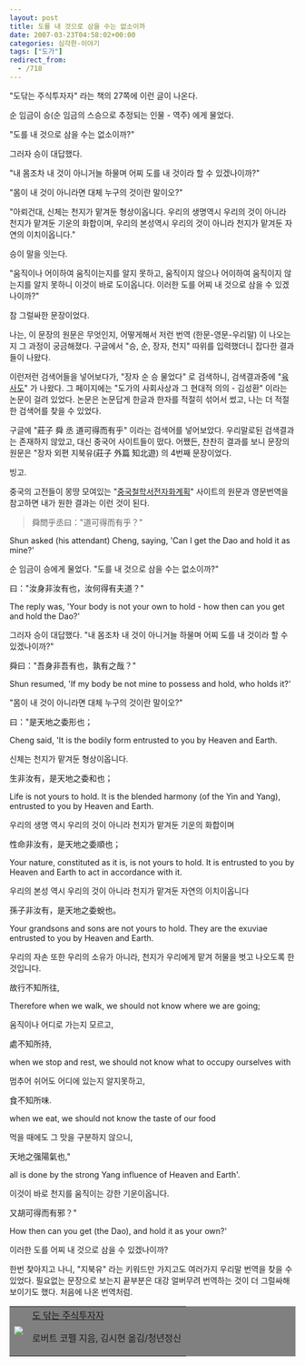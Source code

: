 ```yaml
---
layout: post
title: 도를 내 것으로 삼을 수는 없소이까
date: 2007-03-23T04:58:02+00:00
categories: 심각한-이야기
tags: ["도가"]
redirect_from:
  - /718
---
```


"도닦는 주식투자자" 라는 책의 27쪽에 이런 글이 나온다.

> 

순 임금이 승(순 임금의 스승으로 추정되는 인물 - 역주) 에게 물었다.

"도를 내 것으로 삼을 수는 없소이까?"

그러자 승이 대답했다.

"내 몸조차 내 것이 아니거늘 하물며 어찌 도를 내 것이라 할 수 있겠나이까?"

"몸이 내 것이 아니라면 대체 누구의 것이란 말이오?"

"아뢰건대, 신체는 천지가 맡겨둔 형상이옵니다. 우리의 생명역시 우리의 것이 아니라 천지가 맡겨둔 기운의 화합이며, 우리의 본성역시 우리의 것이 아니라 천지가 맡겨둔 자연의 이치이옵니다."

승이 말을 잇는다.

"움직이나 어이하여 움직이는지를 알지 못하고, 움직이지 않으나 어이하여 움직이지 않는지를 알지 못하니 이것이 바로 도이옵니다. 이러한 도를 어찌 내 것으로 삼을 수 있겠나이까?"

참 그럴싸한 문장이었다.

나는, 이 문장의 원문은 무엇인지, 어떻게해서 저런 번역 (한문-영문-우리말) 이 나오는지 그 과정이 궁금해졌다. 구글에서 "승, 순, 장자, 천지" 따위를 입력했더니 잡다한 결과들이 나왔다.

이런저런 검색어들을 넣어보다가, "장자 순 승 물었다" 로 검색하니, 검색결과중에 "<a href="http://blog.empas.com/apelyo/list.html?c=678290&amp;p=2" target="bb">육사도</a>" 가 나왔다. 그 페이지에는 "도가의 사회사상과 그 현대적 의의 - 김성환" 이라는 논문이 걸려 있었다. 논문은 논문답게 한글과 한자를 적절히 섞어서 썼고, 나는 더 적절한 검색어를 찾을 수 있었다.

구글에 "莊子 舜 丞 道可得而有乎" 이라는 검색어를 넣어보았다. 우리말로된 검색결과는 존재하지 않았고, 대신 중국어 사이트들이 떴다. 어쨌든, 찬찬히 결과를 보니 문장의 원문은 "장자 외편 지북유(莊子 外篇 知北遊) 의 4번째 문장이었다.

빙고.

중국의 고전들이 몽땅 모여있는 "<a href="http://chinese.dsturgeon.net/text.pl?node=2873&amp;if=gb&amp;en=on" target="bb">중국철학서전자화계획</a>" 사이트의 원문과 영문번역을 참고하면 내가 원한 결과는 이런 것이 된다.

> 舜問乎丞曰："道可得而有乎？"

Shun asked (his attendant) Cheng, saying, 'Can I get the Dao and hold it as mine?'

순 임금이 승에게 물었다. "도를 내 것으로 삼을 수는 없소이까?"

曰："汝身非汝有也，汝何得有夫道？"

The reply was, 'Your body is not your own to hold - how then can you get and hold the Dao?'

그러자 승이 대답했다. "내 몸조차 내 것이 아니거늘 하물며 어찌 도를 내 것이라 할 수 있겠나이까?"

舜曰："吾身非吾有也，孰有之哉？"

Shun resumed, 'If my body be not mine to possess and hold, who holds it?'

"몸이 내 것이 아니라면 대체 누구의 것이란 말이오?"

曰："是天地之委形也；

Cheng said, 'It is the bodily form entrusted to you by Heaven and Earth.

신체는 천지가 맡겨둔 형상이옵니다.

生非汝有，是天地之委和也；

Life is not yours to hold. It is the blended harmony (of the Yin and Yang), entrusted to you by Heaven and Earth.

우리의 생명 역시 우리의 것이 아니라 천지가 맡겨둔 기운의 화합이며

性命非汝有，是天地之委順也；

Your nature, constituted as it is, is not yours to hold. It is entrusted to you by Heaven and Earth to act in accordance with it.

우리의 본성 역시 우리의 것이 아니라 천지가 맡겨둔 자연의 이치이옵니다

孫子非汝有，是天地之委蛻也。

Your grandsons and sons are not yours to hold. They are the exuviae entrusted to you by Heaven and Earth.

우리의 자손 또한 우리의 소유가 아니라, 천지가 우리에게 맡겨 허물을 벗고 나오도록 한 것입니다.

故行不知所往,

Therefore when we walk, we should not know where we are going;

움직이나 어디로 가는지 모르고,

處不知所持,

when we stop and rest, we should not know what to occupy ourselves with

멈추어 쉬어도 어디에 있는지 알지못하고,

食不知所味.

when we eat, we should not know the taste of our food

먹을 때에도 그 맛을 구분하지 않으니,

天地之强陽氣也,"

all is done by the strong Yang influence of Heaven and Earth'.

이것이 바로 천지를 움직이는 강한 기운이옵니다.

又胡可得而有邪？"

How then can you get (the Dao), and hold it as your own?'

이러한 도를 어찌 내 것으로 삼을 수 있겠나이까?

한번 찾아지고 나니, "지북유" 라는 키워드만 가지고도 여러가지 우리말 번역을 찾을 수 있었다. 필요없는 문장으로 보는지 끝부분은 대강 얼버무려 번역하는 것이 더 그럴싸해보이기도 했다. 처음에 나온 번역처럼.

<table bgcolor="gray"><tbody><tr>

<td><a target="bb" href="http://www.aladdin.co.kr/shop/wproduct.aspx?ISBN=8987999076&amp;ttbkey=ttbjinto1216001&amp;copyPaper=1"><img src="http://image.aladdin.co.kr/coveretc/book/coveroff/8987999076_1.jpg" ></a></td>

<td align="left" ><a href="http://www.aladdin.co.kr/shop/wproduct.aspx?ISBN=8987999076&amp;ttbkey=ttbjinto1216001&amp;copyPaper=1" >도 닦는 주식투자자</a>

로버트 코펠 지음, 김시현 옮김/청년정신</td>

</tr></tbody></table>


<div id=comments>
</div>
